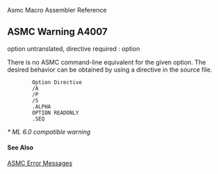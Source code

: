 Asmc Macro Assembler Reference

## ASMC Warning A4007

option untranslated, directive required : option

There is no ASMC command-line equivalent for the given option. The desired behavior can be obtained by using a directive in the source file.

```
	    Option Directive
	    /A
	    /P
	    /S
	    .ALPHA
	    OPTION READONLY
	    .SEQ
```

_* ML 6.0 compatible warning_

#### See Also

[ASMC Error Messages](readme.md)